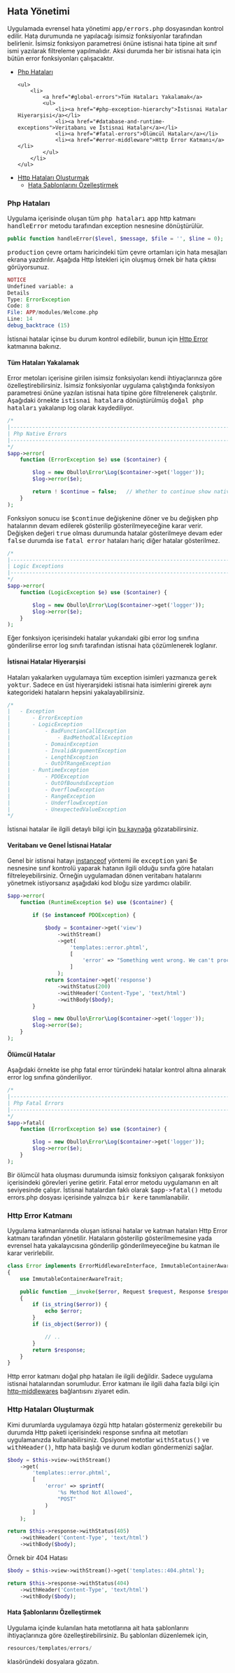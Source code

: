 
## Hata Yönetimi

Uygulamada evrensel hata yönetimi <kbd>app/errors.php</kbd> dosyasından kontrol edilir. Hata durumunda ne yapılacağı isimsiz fonksiyonlar tarafından belirlenir. İsimsiz fonksiyon parametresi önüne istisnai hata tipine ait sınıf ismi yazılarak filtreleme yapılmalıdır. Aksi durumda her bir istisnai hata için bütün error fonksiyonları çalışacaktır.

<ul>
<li>
    <a href="#php-errors">Php Hataları</a>
    
    <ul>
        <li>
            <a href="#global-errors">Tüm Hataları Yakalamak</a>
            <ul>
                <li><a href="#php-exception-hierarchy">İstisnai Hatalar Hiyerarşisi</a></li>
                <li><a href="#database-and-runtime-exceptions">Veritabanı ve İstisnai Hatalar</a></li>
                <li><a href="#fatal-errors">Ölümcül Hatalar</a></li>
                <li><a href="#error-middleware">Http Error Katmanı</a></li>
            </ul>
        </li>
    </ul>

</li>

<li>
    <a href="#creating-http-errors">Http Hataları Oluşturmak</a>
    <ul>
        <li><a href="#error-message-customization">Hata Şablonlarını Özelleştirmek</a></li>
    </ul>
</li>

</ul>

<a name="php-errors"></a>

### Php Hataları

 Uygulama içerisinde oluşan tüm <kbd>php hataları</kbd> app http katmanı <kbd>handleError</kbd> metodu tarafından exception nesnesine dönüştürülür.

```php
public function handleError($level, $message, $file = '', $line = 0);
```

<kbd>production</kbd> çevre ortamı haricindeki tüm çevre ortamları için hata mesajları ekrana yazdırılır. Aşağıda Http İstekleri için oluşmuş örnek bir hata çıktısı görüyorsunuz.

```php
NOTICE
Undefined variable: a
Details
Type: ErrorException
Code: 8
File: APP/modules/Welcome.php
Line: 14
debug_backtrace (15)
```

İstisnai hatalar içinse bu durum kontrol edilebilir, bunun için <a href="#error-middleware">Http Error</a> katmanına bakınız.

<a name="global-errors"></a>

#### Tüm Hataları Yakalamak

Error metoları içerisine girilen isimsiz fonksiyoları kendi ihtiyaçlarınıza göre özelleştirebilirsiniz. İsimsiz fonksiyonlar uygulama çalıştığında fonksiyon parametresi önüne yazılan istisnai hata tipine göre filtrelenerek çalıştırılır. Aşağıdaki örnekte <kbd>istisnai hatalara</kbd> dönüştürülmüş <kbd>doğal php hataları</kbd> yakalanıp log olarak kaydediliyor.

```php
/*
|--------------------------------------------------------------------------
| Php Native Errors
|--------------------------------------------------------------------------
*/
$app->error(
    function (ErrorException $e) use ($container) {

        $log = new Obullo\Error\Log($container->get('logger'));
        $log->error($e);

        return ! $continue = false;   // Whether to continue show native errors
    }
);
```

Fonksiyon sonucu ise <kbd>$continue</kbd> değişkenine döner ve bu değişken php hatalarının devam edilerek gösterilip gösterilmeyeceğine karar verir. Değişken değeri <kbd>true</kbd> olması durumunda hatalar gösterilmeye devam eder <kbd>false</kbd> durumda ise <kbd>fatal error</kbd> hataları hariç diğer hatalar gösterilmez.

```php
/*
|--------------------------------------------------------------------------
| Logic Exceptions
|--------------------------------------------------------------------------
*/
$app->error(
    function (LogicException $e) use ($container) {

        $log = new Obullo\Error\Log($container->get('logger'));
        $log->error($e);
    }
);
```

Eğer fonksiyon içerisindeki hatalar yukarıdaki gibi error log sınıfına gönderilirse error log sınıfı tarafından istisnai hata çözümlenerek loglanır.

<a name="php-exception-hierarchy"></a>

#### İstisnai Hatalar Hiyerarşisi

Hataları yakalarken uygulamaya tüm exception isimleri yazmanıza <kbd>gerek yoktur</kbd>. Sadece en üst hiyerarşideki istisnai hata isimlerini girerek aynı kategorideki hataların hepsini yakalayabilirsiniz.

```php
/*
|   - Exception
|       - ErrorException
|       - LogicException
|           - BadFunctionCallException
|               - BadMethodCallException
|           - DomainException
|           - InvalidArgumentException
|           - LengthException
|           - OutOfRangeException
|       - RuntimeException
|           - PDOException
|           - OutOfBoundsException
|           - OverflowException
|           - RangeException
|           - UnderflowException
|           - UnexpectedValueException
*/
```

İstisnai hatalar ile ilgili detaylı bilgi için <a href="http://nitschinger.at/A-primer-on-PHP-exceptions">bu kaynağa</a> gözatabilirsiniz.

<a name="database-and-runtime-exceptions"></a>

#### Veritabanı ve Genel İstisnai Hatalar

Genel bir istisnai hatayı <a href="http://php.net/manual/tr/internals2.opcodes.instanceof.php" target="_blank">instanceof</a> yöntemi ile <kbd>exception</kbd> yani $e nesnesine sınıf kontrolü yaparak hatanın ilgili olduğu sınıfa göre hataları filtreleyebilirsiniz. Örneğin uygulamadan dönen veritabanı hatalarını yönetmek istiyorsanız aşağıdaki kod bloğu size yardımcı olabilir.

```php
$app->error(
    function (RuntimeException $e) use ($container) {

        if ($e instanceof PDOException) {

            $body = $container->get('view')
                ->withStream()
                ->get(
                    'templates::error.phtml',
                    [
                        'error' => "Something went wrong. We can't process your request right now."
                    ]
                );
            return $container->get('response')
                ->withStatus(200)
                ->withHeader('Content-Type', 'text/html')
                ->withBody($body);
        }

        $log = new Obullo\Error\Log($container->get('logger'));
        $log->error($e);
    }
);
```

<a name="fatal-errors"></a>

#### Ölümcül Hatalar

Aşağıdaki örnekte ise php fatal error türündeki hatalar kontrol altına alınarak error log sınıfına gönderiliyor.

```php
/*
|--------------------------------------------------------------------------
| Php Fatal Errors
|--------------------------------------------------------------------------
*/
$app->fatal(
    function (ErrorException $e) use ($container) {

        $log = new Obullo\Error\Log($container->get('logger'));
        $log->error($e);
    }
);
```
Bir ölümcül hata oluşması durumunda isimsiz fonksiyon çalışarak fonksiyon içerisindeki görevleri yerine getirir. Fatal error metodu uygulamanın en alt seviyesinde çalışır. İstisnai hatalardan faklı olarak <kbd>$app->fatal()</kbd> metodu errors.php dosyası içerisinde yalnızca <kbd>bir kere</kbd> tanımlanabilir.

<a name="error-middleware"></a>

### Http Error Katmanı

Uygulama katmanlarında oluşan istisnai hatalar ve katman hataları Http Error katmanı tarafından yönetilir. Hataların gösterilip gösterilmemesine yada evrensel hata yakalayıcısına gönderilip gönderilmeyeceğine bu katman ile karar verirlebilir.

```php
class Error implements ErrorMiddlewareInterface, ImmutableContainerAwareInterface
{
    use ImmutableContainerAwareTrait;

    public function __invoke($error, Request $request, Response $response, callable $out = null)
    {
        if (is_string($error)) {
            echo $error;
        }
        if (is_object($error)) {

            // ..
        }
        return $response;
    }
}
```

Http error katmanı doğal php hataları ile ilgili değildir. Sadece uygulama istisnai hatalarından sorumludur. Error katmanı ile ilgili daha fazla bilgi için <a href="https://github.com/obullo/http-middlewares/">http-middlewares</a> bağlantısını ziyaret edin.

<a name="creating-http-errors"></a>

### Http Hataları Oluşturmak

Kimi durumlarda uygulamaya özgü http hataları göstermeniz gerekebilir bu durumda Http paketi içerisindeki response sınıfına ait metotları uygulamanızda kullanabilirsiniz. Opsiyonel metotlar <kbd>withStatus()</kbd> ve <kbd>withHeader()</kbd>, http hata başlığı ve durum kodları göndermenizi sağlar.

```php
$body = $this->view->withStream()
    ->get(
        'templates::error.phtml',
        [
            'error' => sprintf(
                '%s Method Not Allowed',
                "POST"
            )
        ]
    );

return $this->response->withStatus(405)
    ->withHeader('Content-Type', 'text/html')
    ->withBody($body);
```

Örnek bir 404 Hatası

```php
$body = $this->view->withStream()->get('templates::404.phtml');

return $this->response->withStatus(404)
    ->withHeader('Content-Type', 'text/html')
    ->withBody($body);
```

<a name="error-message-customization"></a>

#### Hata Şablonlarını Özelleştirmek

Uygulama içinde kulanılan hata metotlarına ait hata şablonlarını ihtiyaçlarınıza göre özelleştirebilirsiniz. Bu şablonları düzenlemek için,

```php
resources/templates/errors/
```

klasöründeki dosyalara gözatın.